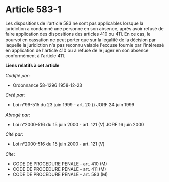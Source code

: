 # Article 583-1

Les dispositions de l'article 583 ne sont pas applicables lorsque la juridiction a condamné une personne en son absence,
après avoir refusé de faire application des dispositions des articles 410 ou 411. En ce cas, le pourvoi en cassation ne peut
porter que sur la légalité de la décision par laquelle la juridiction n'a pas reconnu valable l'excuse fournie par
l'intéressé en application de l'article 410 ou a refusé de le juger en son absence conformément à l'article 411.

**Liens relatifs à cet article**

_Codifié par_:

  - Ordonnance 58-1296 1958-12-23

_Créé par_:

  - Loi n°99-515 du 23 juin 1999 - art. 20 () JORF 24 juin 1999

_Abrogé par_:

  - Loi n°2000-516 du 15 juin 2000 - art. 121 (V) JORF 16 juin 2000

_Cité par_:

  - Loi n°2000-516 du 15 juin 2000 - art. 121 (V)

_Cite_:

  - CODE DE PROCEDURE PENALE - art. 410 (M)
  - CODE DE PROCEDURE PENALE - art. 411 (M)
  - CODE DE PROCEDURE PENALE - art. 583 (M)
